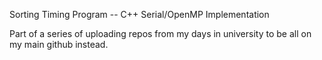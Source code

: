 Sorting Timing Program -- C++ Serial/OpenMP Implementation

Part of a series of uploading repos from my days in university to be all on my main github instead.
